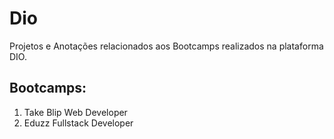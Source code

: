 # Dio
Projetos e Anotações relacionados aos Bootcamps realizados na plataforma DIO.

## Bootcamps:

1. Take Blip Web Developer
2. Eduzz Fullstack Developer
